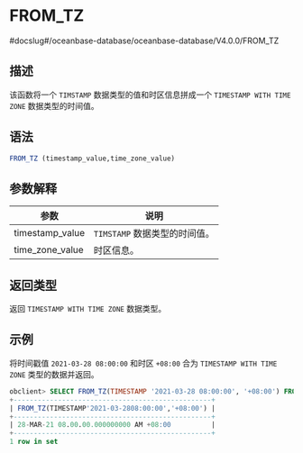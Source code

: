 FROM_TZ 
============================
#docslug#/oceanbase-database/oceanbase-database/V4.0.0/FROM_TZ


描述 
-----------------------

该函数将一个 `TIMSTAMP` 数据类型的值和时区信息拼成一个 `TIMESTAMP WITH TIME ZONE` 数据类型的时间值。

语法 
-----------------------

```sql
FROM_TZ (timestamp_value,time_zone_value)
```



参数解释 
-------------------------



|     **参数**      |        **说明**        |
|-----------------|----------------------|
| timestamp_value | `TIMSTAMP` 数据类型的时间值。 |
| time_zone_value | 时区信息。                |



返回类型 
-------------------------

返回 `TIMESTAMP WITH TIME ZONE` 数据类型。

示例 
-----------------------

将时间戳值 `2021-03-28 08:00:00` 和时区 `+08:00` 合为 `TIMESTAMP WITH TIME ZONE` 类型的数据并返回。

```sql
obclient> SELECT FROM_TZ(TIMESTAMP '2021-03-28 08:00:00', '+08:00') FROM DUAL;
+-------------------------------------------------+
| FROM_TZ(TIMESTAMP'2021-03-2808:00:00','+08:00') |
+-------------------------------------------------+
| 28-MAR-21 08.00.00.000000000 AM +08:00          |
+-------------------------------------------------+
1 row in set
```


